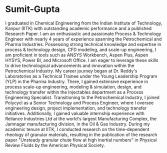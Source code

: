 # Sumit-Gupta
I graduated in Chemical Engineering from the Indian Institute of Technology, Kanpur (IITK) with outstanding academic performance and a published Research Paper. I am an enthusiastic and passionate Process &amp; Technology Engineer with nearly 4 years of experience spanning the Petrochemical and Pharma Industries.
Possessing strong technical knowledge and expertise in process & technology design, CFD modeling, and scale-up engineering, I am proficient in tools such as ANSYS Workbench, Aspen Plus, Aspen HYSYS, Power BI, and Microsoft Office. I am eager to leverage these skills to drive technological advancements and innovation within the Petrochemical Industry.
My career journey began at Dr. Reddy's Laboratories as a Technical Trainee under the Young Leadership Program (YLP) in the Pharma Industry. There, I gained extensive experience in process scale-up engineering, modeling & simulation, design, and technology transfer within the Injectables department as a Process Engineering Specialist. Transitioning to the Petrochemical Industry, I joined Polycycl as a Senior Technology and Process Engineer, where I oversee engineering design, project implementation, and technology transfer initiatives.
Additionally, I gained valuable internship experience with Reliance Industries Ltd at the world's largest Manufacturing Complex, the Jamnagar manufacturing division, in the Oil & Gas Industry.
During my academic tenure at IITK, I conducted research on the time-dependent rheology of granular materials, resulting in the publication of the research paper "Unsteady granular chute flow at high inertial numbers" in Physical Review Fluids by the American Physical Society.
